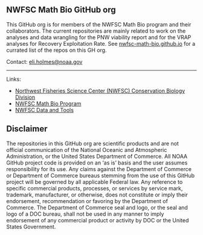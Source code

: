 ## NWFSC Math Bio GitHub org

This GitHub org is for members of the NWFSC Math Bio program and their collaborators. The current repositories are mainly related to work on the analyses and 
data wrangling for the PNW viability report and for the VRAP analyses for Recovery Exploitation Rate. See [nwfsc-math-bio.github.io](https://nwfsc-math-bio.github.io/) for a currated list of the 
repos on this GH org.

Contact: eli.holmes@noaa.gov

<hr>

Links: 

* [Northwest Fisheries Science Center (NWFSC) Conservation Biology Division](https://www.fisheries.noaa.gov/about/conservation-biology-division-northwest-fisheries-science-center)
* [NWFSC Math Bio Program](https://www.fisheries.noaa.gov/west-coast/science-data/mathematical-biology-and-systems-monitoring-pacific-northwest)
* [NWFSC Data and Tools](https://www.fisheries.noaa.gov/west-coast/science-data/northwest-fisheries-science-center-data-products-and-tools)

## Disclaimer

The repositories in this GitHub org are scientific products and are not official communication of the National Oceanic and Atmospheric Administration, or the United States Department of Commerce. All NOAA GitHub project code is provided on an ‘as is’ basis and the user assumes responsibility for its use. Any claims against the Department of Commerce or Department of Commerce bureaus stemming from the use of this GitHub project will be governed by all applicable Federal law. Any reference to specific commercial products, processes, or services by service mark, trademark, manufacturer, or otherwise, does not constitute or imply their endorsement, recommendation or favoring by the Department of Commerce. The Department of Commerce seal and logo, or the seal and logo of a DOC bureau, shall not be used in any manner to imply endorsement of any commercial product or activity by DOC or the United States Government.
